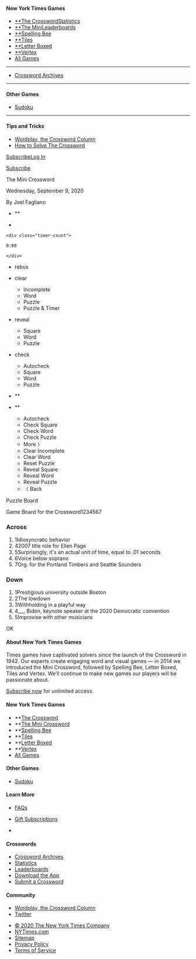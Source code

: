 <div id="root" data-env="prd">

<div class="app-appWrapper--2PSLL">

<div class="app-app--_ozdu app-displayFooter--1mrFd">

<div class="Header-headerWrapper--LyNEB">

<div class="NavDrawer-navDrawerContainer--23OZS">

<span class="NavDrawer-hamburgerBox--3ni9O"><span class="NavDrawer-hamburgerInner--14HBD"></span></span>

<div class="NavDrawer-navDrawer--C7FP5" style="top:0">

#### New York Times Games

  - [**The
    Crossword](/crosswords/game/daily)[Statistics](/puzzles/stats)
  - [**The
    Mini](/crosswords/game/mini)[Leaderboards](/puzzles/leaderboards)
  - [**Spelling Bee](/puzzles/spelling-bee)
  - [**Tiles](/puzzles/tiles)
  - [**Letter Boxed](/puzzles/letter-boxed)
  - [**Vertex](/puzzles/vertex)
  - [All Games](/crosswords)

-----

  - [Crossword Archives](/crosswords/archive)

-----

#### Other Games

  - [Sudoku](/puzzles/sudoku)

-----

#### Tips and Tricks

  - [Wordplay, the Crossword
    Column](https://www.nytimes3xbfgragh.onion/column/wordplay)
  - [How to Solve The
    Crossword](https://www.nytimes3xbfgragh.onion/guides/crosswords/how-to-solve-a-crossword-puzzle)

<div class="NavDrawer-accountActions--TiPfu">

<div class="NavDrawer-accountButtonGroup--3G6un">

[Subscribe](https://www.nytimes3xbfgragh.onion/subscription/games?campaignId=9HH7K)[Log
In](https://myaccount.nytimes3xbfgragh.onion/auth/login?application=crosswords&asset=navigation-drawer&client_id=games&redirect_uri=&response_type=cookie)

</div>

</div>

</div>

</div>

<div class="Header-branding--3aTOQ">

</div>

<div class="ExpandedNav-expandedNav--16RdJ">

[Subscribe](https://www.nytimes3xbfgragh.onion/subscription/games?campaignId=9JF99)

</div>

</div>

<div class="Header-headerBuffer--1ka0M">

</div>

<div>

</div>

<div class="app-mainContainer--3CJGG">

<div class="app-pageContent--AoCNq">

<div data-role="main" tabindex="0">

<div class="pz-ad-box">

<div id="TopAd" class="pz-ad place-ad" data-position="top">

</div>

</div>

<div class="layout">

<div class="PuzzleHeader-row--3-nAI PuzzleHeader-fullWidth--J6IWZ">

<div class="PuzzleHeader-puzzleDetailsContainer--2L2k5">

<div class="PuzzleDetails-details--1WqAl">

<div class="PuzzleDetails-title--iv1IG">

The Mini Crossword

</div>

<div class="PuzzleDetails-date--1HNzj">

<span>Wednesday, </span>September 9, 2020

</div>

<div class="PuzzleDetails-byline--16J5w">

<span>By Joel Fagliano</span>

</div>

</div>

</div>

</div>

<div class="Layout-unveilable--3OmrG">

<div class="Toolbar-wrapper--1S7nZ">

  - **

  - 
    
    <div class="timer-count">
    
    0:00
    
    </div>

  - rebus

  - clear
    
      - <span>Incomplete</span>
      - <span>Word</span>
      - <span>Puzzle</span>
      - <span>Puzzle & Timer</span>

  - reveal
    
      - <span>Square</span>
      - <span>Word</span>
      - <span>Puzzle</span>

  - check
    
      - <span>Autocheck</span>
      - <span>Square</span>
      - <span>Word</span>
      - <span>Puzzle</span>

  - **

  - **
    
      - <span>Autocheck</span>
      - <span>Check Square</span>
      - <span>Check Word</span>
      - <span>Check Puzzle</span>
      - <span>More 〉</span>
      - <span>Clear Incomplete</span>
      - <span>Clear Word</span>
      - <span>Reset Puzzle</span>
      - <span>Reveal Square</span>
      - <span>Reveal Word</span>
      - <span>Reveal Puzzle</span>
      - <span>〈
Back</span>

</div>

<div class="section Layout-clueBarAndBoard--3N60g" data-aria-label="Game Board with Clue Bar">

<div class="ClueBar-bar--2RGEq">

<div class="ClueBar-number--2N-9r">

</div>

<div class="ClueBar-text--1fYP2">

</div>

</div>

<div class="section Board-board--3EB2l" data-aria-label="Game Board">

<div class="Board-boardContent--1AzTH" style="transition:transform 0s;transform:translate(0px, 0px) scale(1)">

Puzzle Board

Game Board for the
    Crossword1234567

</div>

</div>

</div>

<div class="section Layout-clueLists--10_Xl">

<div class="ClueList-wrapper--3m-kd">

### Across

1.  <span class="Clue-label--2IdMY">1</span><span class="Clue-text--3lZl7">Idiosyncratic
    behavior</span>
2.  <span class="Clue-label--2IdMY">4</span><span class="Clue-text--3lZl7">2007
    title role for Ellen
    Page</span>
3.  <span class="Clue-label--2IdMY">5</span><span class="Clue-text--3lZl7">Surprisingly,
    it's an actual unit of time, equal to .01
    seconds</span>
4.  <span class="Clue-label--2IdMY">6</span><span class="Clue-text--3lZl7">Voice
    below
    soprano</span>
5.  <span class="Clue-label--2IdMY">7</span><span class="Clue-text--3lZl7">Org.
    for the Portland Timbers and Seattle
    Sounders</span>

</div>

<div class="ClueList-wrapper--3m-kd">

### Down

1.  <span class="Clue-label--2IdMY">1</span><span class="Clue-text--3lZl7">Prestigious
    university outside
    Boston</span>
2.  <span class="Clue-label--2IdMY">2</span><span class="Clue-text--3lZl7">The
    lowdown</span>
3.  <span class="Clue-label--2IdMY">3</span><span class="Clue-text--3lZl7">Withholding
    in a playful
    way</span>
4.  <span class="Clue-label--2IdMY">4</span><span class="Clue-text--3lZl7">\_\_\_
    Biden, keynote speaker at the 2020 Democratic
    convention</span>
5.  <span class="Clue-label--2IdMY">5</span><span class="Clue-text--3lZl7">Improvise
    with other musicians</span>

</div>

</div>

<div class="Veil-veil--3oKaF Veil-stretch--1wgp0">

<div id="modalWrapper-overlay">

</div>

<div class="Veil-gauze--36-kS Veil-stretch--1wgp0">

</div>

<div class="Veil-veilBody--2x-ZE Veil-autocheckMessageBody--31wj3">

<div class="ModalBody-body--3PkKz" tabindex="0">

<div class="buttons-modalButtonContainer--35RTh">

<div>

<span>OK</span>

</div>

</div>

</div>

</div>

</div>

</div>

</div>

<div class="pz-ad-box">

<div id="TopAd1" class="pz-ad place-ad" data-position="bottom">

</div>

</div>

</div>

</div>

</div>

<div class="Footer-footerContainer--1P_P9">

<div class="Footer-footerWrapper--3AHd0">

<div class="section Footer-aboutUsSection--3H9aQ">

#### About New York Times Games

<span></span>

Times games have captivated solvers since the launch of the Crossword in
1942. Our experts create engaging word and visual games — in 2014 we
introduced the Mini Crossword, followed by Spelling Bee, Letter Boxed,
Tiles and Vertex. We’ll continue to make new games our players will be
passionate about.

[Subscribe
now](https://www.nytimes3xbfgragh.onion/subscription/games?campaignId=9W9LL)
for unlimited access.

</div>

<div class="section">

#### New York Times Games

  - **[The Crossword](/crosswords/game/daily)
  - **[The Mini Crossword](/crosswords/game/mini)
  - **[Spelling Bee](/puzzles/spelling-bee)
  - **[Tiles](/puzzles/tiles)
  - **[Letter Boxed](/puzzles/letter-boxed)
  - **[Vertex](/puzzles/vertex)
  - [All
    Games](/crosswords)

</div>

<div class="section">

#### Other Games

  - [Sudoku](/puzzles/sudoku)

#### Learn More

  - [FAQs](https://nytimes3xbfgragh.onion/content/help/games/crosswords/crosswords.html)

  - [Gift
    Subscriptions](https://nytimes3xbfgragh.onion/subscription/games/lp3HLK7.html)

  - 

</div>

<div class="section">

#### Crosswords

  - [Crossword Archives](/crosswords/archive)
  - [Statistics](/puzzles/stats)
  - [Leaderboards](/puzzles/leaderboards)
  - [Download the App](/crosswords/apps)
  - [Submit a Crossword](/puzzles/submissions/crossword)

#### Community

  - [Wordplay, the Crossword
    Column](https://nytimes3xbfgragh.onion/column/wordplay)
  - [Twitter](https://twitter.com/NYTimesWordplay)

</div>

<div class="section Footer-legalSection--kAV9I">

  - [© 2020 The New York Times Company](https://www.nytco.com)
  - [NYTimes.com](https://www.nytimes3xbfgragh.onion)
  - [Sitemap](https://spiderbites.nytimes3xbfgragh.onion)
  - [Privacy
    Policy](https://www.nytimes3xbfgragh.onion/subscription/privacy-policy#/privacy)
  - [Terms of
    Service](https://help.nytimes3xbfgragh.onion/hc/en-us/articles/115014893428-Terms-of-service)

</div>

</div>

</div>

</div>

</div>

</div>
